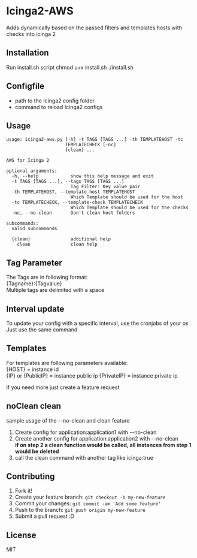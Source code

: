 # Icinga2-AWS
Adds dynamically based on the passed filters and templates hosts with checks into icinga 2

## Installation
Run install.sh script
    chmod u+x install.sh
    ./install.sh

## Configfile
- path to the Icinga2 config folder
- command to reload Icinga2 configs

## Usage
```
usage: icinga2-aws.py [-h] -t TAGS [TAGS ...] -th TEMPLATEHOST -tc
                      TEMPLATECHECK [-nc]
                      {clean} ...

AWS for Icinga 2

optional arguments:
  -h, --help            show this help message and exit
  -t TAGS [TAGS ...], --tags TAGS [TAGS ...]
                        Tag Filter: Key value pair
  -th TEMPLATEHOST, --template-host TEMPLATEHOST
                        Which Template should be used for the host
  -tc TEMPLATECHECK, --template-check TEMPLATECHECK
                        Which Template should be used for the checks
  -nc, --no-clean       Don't clean host folders

subcommands:
  valid subcommands

  {clean}               additional help
    clean               clean help
```
                
## Tag Parameter
The Tags are in following format:  
{Tagname}:{Tagvalue}  
Multiple tags are delimited with a space  
  
## Interval update  
To update your config with a specific interval, use the cronjobs of your os  
Just use the same command  

## Templates  
For templates are following parameters available:  
{HOST} = instance id  
{IP} or {PublicIP} = instance public ip
{PrivateIP} = instance private ip
  
If you need more just create a feature request  

## noClean clean
sample usage of the --no-clean and clean feature
1. Create config for application:application1 with --no-clean
2. Create another config for application:application2 with --no-clean  
**if on step 2 a clean function would be called, all instances from step 1 would be deleted**
3. call the clean command with another tag like icinga:true

## Contributing
1. Fork it!
2. Create your feature branch: `git checkout -b my-new-feature`
3. Commit your changes: `git commit -am 'Add some feature'`
4. Push to the branch: `git push origin my-new-feature`
5. Submit a pull request :D


## License
MIT